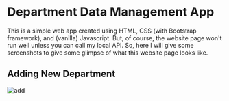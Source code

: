 # Department Data Management App
This is a simple web app created using HTML, CSS (with Bootstrap framework), and (vanilla) Javascript. But, of course, the website page won't run well unless you can call my local API. So, here I will give some screenshots to give some glimpse of what this website page looks like.

## Adding New Department
![add](assets/preview/add.png)

